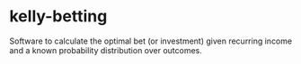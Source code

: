 # kelly-betting

Software to calculate the optimal bet (or investment) given recurring income and a known probability distribution over outcomes. 
